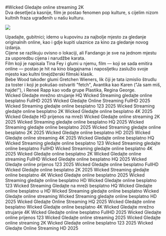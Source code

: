 #Wicked Gledajte online streaming 2K  
Dva desetljeća kasnije, film je postao fenomen pop kulture, s cijelim nizom kultnih fraza ugrađenih u našu kulturu.  
  
[![](https://i.imgur.com/qSNzIqt.png)](https://movie.rssnews.media/JnnuFLaoH.php)  
  
Upadajte, gubitnici; idemo u kupovinu za najbolje mjesto za gledanje originalnih  online, kao i gdje kupiti ulaznice za kino za gledanje novog izdanja.  
Cijene se razlikuju ovisno o lokaciji, ali Fandango je sve na jednom mjestu za usporedbu cijena i narudžbe karata.  
Film koji je napisala Tina Fey i glumi u njemu, film — koji se sada emitira online — postao je hit na kino blagajnama i naposljetku zaslužio svoje mjesto kao kultni tinejdžerski filmski klasik.  
Bebe Wood također glumi Gretchen Wieners, lik čiji je tata izmislio štrudlu za toster i koji je pokušao ostvariti "fetch", Avantika kao Karen ("Ja sam miš, hajde!"), i Reneé Rapp kao vođa grupe Plastika, Regina George.  
Wicked Gledajte mrežno strujanje HQ
Wicked Streaming gledajte online besplatno FullHD 2025
Wicked Gledajte Online Streaming FullHD 2025
Wicked Streaming gledajte online besplatno 123 2025
Wicked Streaming gledajte online besplatno 2K
Wicked Gledajte online besplatno 4K 2025
Wicked Gledajte HD prijenos na mreži
Wicked Gledajte online streaming 2K 2025
Wicked Streaming gledajte online besplatno HQ 2025
Wicked Streaming gledajte online besplatno 2025
Wicked Streaming gledajte online besplatno 2K 2025
Wicked Gledajte online besplatno HD 2025
Wicked Gledajte online streaming 4K 2025
Wicked Gledajte online besplatno HQ
Wicked Streaming gledajte online besplatno 123
Wicked Streaming gledajte online besplatno FullHD
Wicked Streaming gledajte online besplatno 4K 2025
Wicked Gledajte online besplatno 2K
Wicked Gledajte online streaming FullHD
Wicked Gledajte online besplatno HQ 2025
Wicked Gledajte online prijenos 123 2025
Wicked Gledajte online besplatno FullHD
Wicked Gledajte online besplatno 2K 2025
Wicked Streaming gledajte online besplatno 4K
Wicked Gledajte online besplatno 2025
Wicked Streaming gledajte online besplatno HD
Wicked Gledajte online besplatno 123
Wicked Streaming Gledajte na mreži besplatno HQ
Wicked Gledajte online besplatno u HD
Wicked Streaming gledajte online besplatno
Wicked Gledajte online streaming
Wicked Streaming gledajte online besplatno HD 2025
Wicked Gledajte Online Streaming HQ 2025
Wicked Gledajte online besplatno
Wicked Gledajte online besplatno 4K
Wicked Gledajte mrežno strujanje 4K
Wicked Gledajte online besplatno FullHD 2025
Wicked Gledajte online prijenos 123
Wicked Gledajte online streaming 2025
Wicked Gledajte online streaming 2K
Wicked Gledajte online besplatno 123 2025
Wicked Gledajte Online Streaming HD 2025